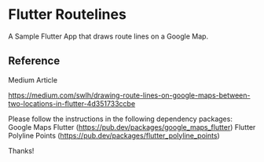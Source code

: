 # Flutter Routelines

A Sample Flutter App that draws route lines on a Google Map.

## Reference
Medium Article

https://medium.com/swlh/drawing-route-lines-on-google-maps-between-two-locations-in-flutter-4d351733ccbe

Please follow the instructions in the following dependency packages:
Google Maps Flutter (https://pub.dev/packages/google_maps_flutter)
Flutter Polyline Points (https://pub.dev/packages/flutter_polyline_points)

Thanks!


